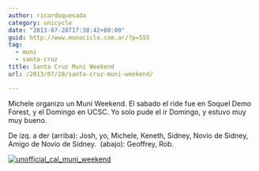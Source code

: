 ```yaml
---
author: ricardoquesada
category: unicycle
date: "2013-07-28T17:38:42+00:00"
guid: http://www.monociclo.com.ar/?p=555
tag:
  - muni
  - santa-cruz
title: Santa Cruz Muni Weekend
url: /2013/07/28/santa-cruz-muni-weekend/

---
```

Michele organizo un Muni Weekend. El sabado el ride fue en Soquel Demo Forest, y el Domingo en UCSC. Yo solo pude el ir Domingo, y estuvo muy muy bueno.

De izq. a der (arriba): Josh, yo, Michele, Keneth, Sidney, Novio de Sidney, Amigo de Novio de Sidney.  (abajo): Geoffrey, Rob.

[![unofficial_cal_muni_weekend](http://www.monociclo.com.ar/blog/wp-content/uploads/2013/08/unofficial_cal_muni_weekend-1024x768.jpg)](http://www.monociclo.com.ar/blog/wp-content/uploads/2013/08/unofficial_cal_muni_weekend.jpg)
